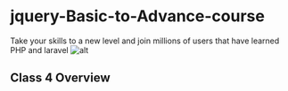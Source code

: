 # jquery-Basic-to-Advance-course
Take your skills to a new level and join millions of users that have learned PHP and laravel
![alt](https://encrypted-tbn0.gstatic.com/images?q=tbn:ANd9GcS9rEj0XyCed8vWnBwHNX7jpjDc48WE3k-v5w&usqp=CAU)
## Class 4 Overview